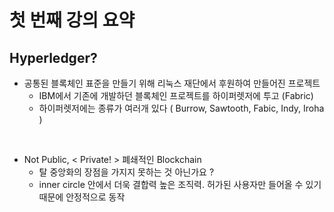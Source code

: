 # 첫 번째 강의 요약

## Hyperledger?

+ 공통된 블록체인 표준을 만들기 위해 리눅스 재단에서 후원하여 만들어진 프로젝트
  + IBM에서 기존에 개발하던 블록체인 프로젝트를 하이퍼렛저에 투고 (Fabric)
  + 하이퍼렛저에는 종류가 여러개 있다 ( Burrow, Sawtooth, Fabic, Indy, Iroha )

<br/>

+ Not Public, < Private! > 폐쇄적인 Blockchain
  + 탈 중앙화의 장점을 가지지 못하는 것 아닌가요 ?
  + inner circle 안에서 더욱 결합력 높은 조직력. 허가된 사용자만 들어올 수 있기 때문에 안정적으로 동작
  
